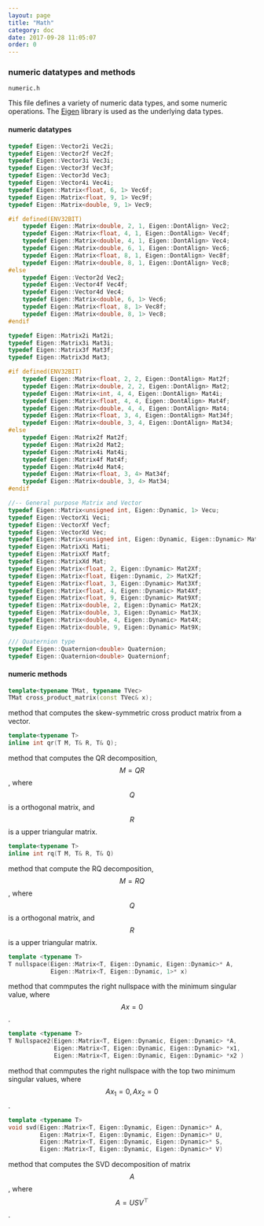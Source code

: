 ```yaml
---
layout: page
title: "Math"
category: doc
date: 2017-09-28 11:05:07
order: 0
---
```


### numeric datatypes and methods
`numeric.h`

This file defines a variety of numeric data types, and some numeric operations. The [Eigen]() library is used as the underlying data types.

#### numeric datatypes
```cpp
typedef Eigen::Vector2i Vec2i;
typedef Eigen::Vector2f Vec2f;
typedef Eigen::Vector3i Vec3i;
typedef Eigen::Vector3f Vec3f;
typedef Eigen::Vector3d Vec3;
typedef Eigen::Vector4i Vec4i;
typedef Eigen::Matrix<float, 6, 1> Vec6f;
typedef Eigen::Matrix<float, 9, 1> Vec9f;
typedef Eigen::Matrix<double, 9, 1> Vec9;

#if defined(ENV32BIT)
    typedef Eigen::Matrix<double, 2, 1, Eigen::DontAlign> Vec2;
    typedef Eigen::Matrix<float, 4, 1, Eigen::DontAlign> Vec4f;
    typedef Eigen::Matrix<double, 4, 1, Eigen::DontAlign> Vec4;
    typedef Eigen::Matrix<double, 6, 1, Eigen::DontAlign> Vec6;
    typedef Eigen::Matrix<float, 8, 1, Eigen::DontAlign> Vec8f;
    typedef Eigen::Matrix<double, 8, 1, Eigen::DontAlign> Vec8;
#else
    typedef Eigen::Vector2d Vec2;
    typedef Eigen::Vector4f Vec4f;
    typedef Eigen::Vector4d Vec4;
    typedef Eigen::Matrix<double, 6, 1> Vec6;
    typedef Eigen::Matrix<float, 8, 1> Vec8f;
    typedef Eigen::Matrix<double, 8, 1> Vec8;
#endif

typedef Eigen::Matrix2i Mat2i;
typedef Eigen::Matrix3i Mat3i;
typedef Eigen::Matrix3f Mat3f;
typedef Eigen::Matrix3d Mat3;

#if defined(ENV32BIT)
    typedef Eigen::Matrix<float, 2, 2, Eigen::DontAlign> Mat2f;
    typedef Eigen::Matrix<double, 2, 2, Eigen::DontAlign> Mat2;
    typedef Eigen::Matrix<int, 4, 4, Eigen::DontAlign> Mat4i;
    typedef Eigen::Matrix<float, 4, 4, Eigen::DontAlign> Mat4f;
    typedef Eigen::Matrix<double, 4, 4, Eigen::DontAlign> Mat4;
    typedef Eigen::Matrix<float, 3, 4, Eigen::DontAlign> Mat34f;
    typedef Eigen::Matrix<double, 3, 4, Eigen::DontAlign> Mat34;
#else
    typedef Eigen::Matrix2f Mat2f;
    typedef Eigen::Matrix2d Mat2;
    typedef Eigen::Matrix4i Mat4i;
    typedef Eigen::Matrix4f Mat4f;
    typedef Eigen::Matrix4d Mat4;
    typedef Eigen::Matrix<float, 3, 4> Mat34f;
    typedef Eigen::Matrix<double, 3, 4> Mat34;
#endif

//-- General purpose Matrix and Vector
typedef Eigen::Matrix<unsigned int, Eigen::Dynamic, 1> Vecu;
typedef Eigen::VectorXi Veci;
typedef Eigen::VectorXf Vecf;
typedef Eigen::VectorXd Vec;
typedef Eigen::Matrix<unsigned int, Eigen::Dynamic, Eigen::Dynamic> Matu;
typedef Eigen::MatrixXi Mati;
typedef Eigen::MatrixXf Matf;
typedef Eigen::MatrixXd Mat;
typedef Eigen::Matrix<float, 2, Eigen::Dynamic> Mat2Xf;
typedef Eigen::Matrix<float, Eigen::Dynamic, 2> MatX2f;
typedef Eigen::Matrix<float, 3, Eigen::Dynamic> Mat3Xf;
typedef Eigen::Matrix<float, 4, Eigen::Dynamic> Mat4Xf;
typedef Eigen::Matrix<float, 9, Eigen::Dynamic> Mat9Xf;
typedef Eigen::Matrix<double, 2, Eigen::Dynamic> Mat2X;
typedef Eigen::Matrix<double, 3, Eigen::Dynamic> Mat3X;
typedef Eigen::Matrix<double, 4, Eigen::Dynamic> Mat4X;
typedef Eigen::Matrix<double, 9, Eigen::Dynamic> Mat9X;

/// Quaternion type
typedef Eigen::Quaternion<double> Quaternion;
typedef Eigen::Quaternion<double> Quaternionf;
```

#### numeric methods
```cpp
template<typename TMat, typename TVec>
TMat cross_product_matrix(const TVec& x);
```
method that computes the skew-symmetric cross product matrix from a vector.

```cpp
template<typename T>
inline int qr(T M, T& R, T& Q);
```
method that computes the QR decomposition, $$M=QR$$, where $$Q$$ is a orthogonal matrix, and $$R$$ is a upper triangular matrix.

```cpp
template<typename T>
inline int rq(T M, T& R, T& Q)
```
method that compute the RQ decomposition, $$M=RQ$$, where $$Q$$ is a orthogonal matrix, and $$R$$ is a upper triangular matrix.

```cpp
template <typename T>
T nullspace(Eigen::Matrix<T, Eigen::Dynamic, Eigen::Dynamic>* A,
            Eigen::Matrix<T, Eigen::Dynamic, 1>* x)
```
method that commputes the right nullspace with the minimum singular value, where $$Ax=0$$.

```cpp
template <typename T>
T Nullspace2(Eigen::Matrix<T, Eigen::Dynamic, Eigen::Dynamic> *A,
             Eigen::Matrix<T, Eigen::Dynamic, Eigen::Dynamic> *x1,
             Eigen::Matrix<T, Eigen::Dynamic, Eigen::Dynamic> *x2 )
```
method that commputes the right nullspace with the top two minimum singular values, where $$Ax_1=0, Ax_2=0$$.

```cpp
template <typename T>
void svd(Eigen::Matrix<T, Eigen::Dynamic, Eigen::Dynamic>* A,
         Eigen::Matrix<T, Eigen::Dynamic, Eigen::Dynamic>* U,
         Eigen::Matrix<T, Eigen::Dynamic, Eigen::Dynamic>* S,
         Eigen::Matrix<T, Eigen::Dynamic, Eigen::Dynamic>* V)
```
method that computes the SVD decomposition of matrix $$A$$, where $$A=USV^\top$$.